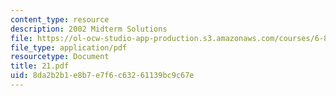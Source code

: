 ```yaml
---
content_type: resource
description: 2002 Midterm Solutions
file: https://ol-ocw-studio-app-production.s3.amazonaws.com/courses/6-821-programming-languages-fall-2002/8da2b2b1e8b7e7f6c63261139bc9c67e_21.pdf
file_type: application/pdf
resourcetype: Document
title: 21.pdf
uid: 8da2b2b1-e8b7-e7f6-c632-61139bc9c67e
---
```

